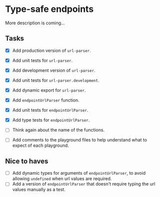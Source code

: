 # Type-safe endpoints

More description is coming...

## Tasks

- [x] Add production version of `url-parser`.
- [x] Add unit tests for `url-parser`.
- [x] Add development version of `url-parser`.
- [x] Add unit tests for `url-parser.development`.
- [x] Add dynamic export for `url-parser`.

- [x] Add `endpointUrlParser` function.
- [x] Add unit tests for `endpointUrlParser`.
- [x] Add type tests for `endpointUrlParser`.

- [ ] Think again about the name of the functions.
- [ ] Add comments to the playground files to help understand what to expect of each playground.

## Nice to haves

- [ ] Add dynamic types for arguments of `endpointUrlParser`, to avoid allowing `undefined` when url values are required.
- [ ] Add a version of `endpointUrlParser` that doesn't require typing the url values manually as a test.
